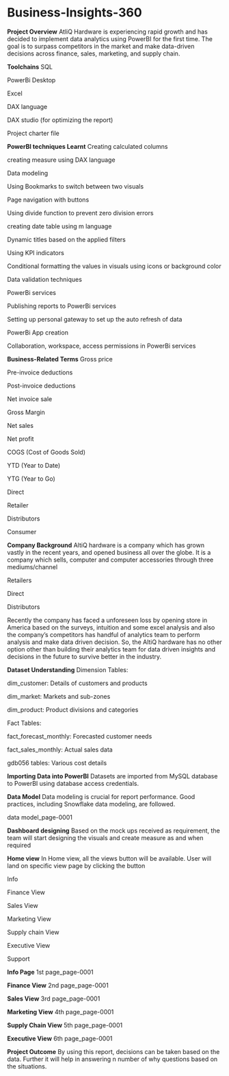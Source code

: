 # Business-Insights-360

**Project Overview**
AtliQ Hardware is experiencing rapid growth and has decided to implement data analytics using PowerBI for the first time. The goal is to surpass competitors in the market and make data-driven decisions across finance, sales, marketing, and supply chain.

**Toolchains**
SQL

PowerBi Desktop

Excel

DAX language

DAX studio (for optimizing the report)

Project charter file

**PowerBI techniques Learnt**
Creating calculated columns

creating measure using DAX language

Data modeling

Using Bookmarks to switch between two visuals

Page navigation with buttons

Using divide function to prevent zero division errors

creating date table using m language

Dynamic titles based on the applied filters

Using KPI indicators

Conditional formatting the values in visuals using icons or background color

Data validation techniques

PowerBi services

Publishing reports to PowerBi services

Setting up personal gateway to set up the auto refresh of data

PowerBi App creation

Collaboration, workspace, access permissions in PowerBi services

**Business-Related Terms**
Gross price

Pre-invoice deductions

Post-invoice deductions

Net invoice sale

Gross Margin

Net sales

Net profit

COGS (Cost of Goods Sold)

YTD (Year to Date)

YTG (Year to Go)

Direct

Retailer

Distributors

Consumer

**Company Background**
AltiQ hardware is a company which has grown vastly in the recent years, and opened business all over the globe. It is a company which sells, computer and computer accessories through three mediums/channel

Retailers

Direct

Distributors

Recently the company has faced a unforeseen loss by opening store in America based on the surveys, intuition and some excel analysis and also the company’s competitors has handful of analytics team to perform analysis and make data driven decision. So, the AltiQ hardware has no other option other than building their analytics team for data driven insights and decisions in the future to survive better in the industry.

**Dataset Understanding**
Dimension Tables:

dim_customer: Details of customers and products

dim_market: Markets and sub-zones

dim_product: Product divisions and categories

Fact Tables:

fact_forecast_monthly: Forecasted customer needs

fact_sales_monthly: Actual sales data

gdb056 tables: Various cost details

**Importing Data into PowerBI**
Datasets are imported from MySQL database to PowerBI using database access credentials.

**Data Model**
Data modeling is crucial for report performance. Good practices, including Snowflake data modeling, are followed.

data model_page-0001

**Dashboard designing**
Based on the mock ups received as requirement, the team will start designing the visuals and create measure as and when required

**Home view**
In Home view, all the views button will be available. User will land on specific view page by clicking the button

Info

Finance View

Sales View

Marketing View

Supply chain View

Executive View

Support

**Info Page**
1st page_page-0001

**Finance View**
2nd page_page-0001

**Sales View**
3rd page_page-0001

**Marketing View**
4th page_page-0001

**Supply Chain View**
5th page_page-0001

**Executive View**
6th page_page-0001

**Project Outcome**
By using this report, decisions can be taken based on the data. Further it will help in answering n number of why questions based on the situations.
